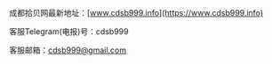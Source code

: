 成都拾贝网最新地址：[www.cdsb999.info](https://www.cdsb999.info)

客服Telegram(电报)号：cdsb999

客服邮箱：cdsb999@gmail.com
